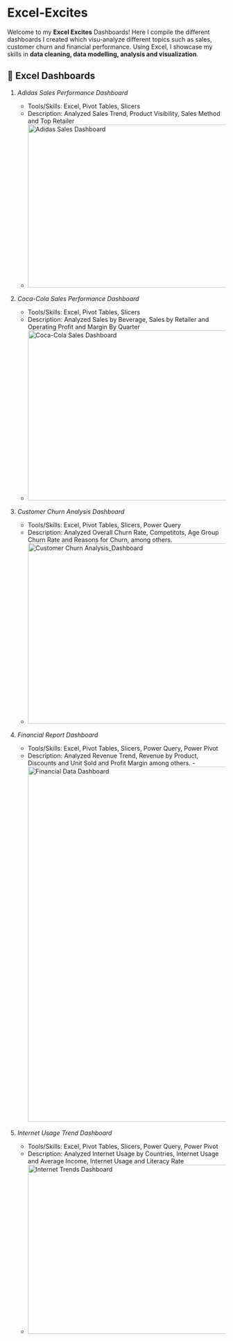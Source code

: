 # Excel-Excites
Welcome to my **Excel Excites** Dashboards! Here I compile the different dashboards I created which visu-analyze different topics such as sales, customer churn and financial performance.  Using Excel, I showcase my skills in **data cleaning, data modelling, analysis and visualization**.

## 🔹 Excel Dashboards
1. *Adidas Sales Performance Dashboard*  
   - Tools/Skills: Excel, Pivot Tables, Slicers 
   - Description: Analyzed Sales Trend, Product Visibility, Sales Method and Top Retailer
   - <img width="821" height="376" alt="Adidas Sales Dashboard" src="https://github.com/user-attachments/assets/a98d9f6f-22c8-4cdb-8b53-2dc414177a7d" />

2. *Coca-Cola Sales Performance Dashboard*
   - Tools/Skills: Excel, Pivot Tables, Slicers 
   - Description: Analyzed Sales by Beverage, Sales by Retailer and Operating Profit and Margin By Quarter
   - <img width="724" height="392" alt="Coca-Cola Sales Dashboard" src="https://github.com/user-attachments/assets/fd1a7ae1-a350-48d6-95aa-56fb35380200" />

3. *Customer Churn Analysis Dashboard*
   - Tools/Skills: Excel, Pivot Tables, Slicers, Power Query 
   - Description: Analyzed Overall Churn Rate, Competitots, Age Group Churn Rate and Reasons for Churn, among others. 
   - <img width="931" height="416" alt="Customer Churn Analysis_Dashboard" src="https://github.com/user-attachments/assets/786583d2-49a4-40fe-b564-1434c38ec052" />
  
4. *Financial Report Dashboard*
   - Tools/Skills: Excel, Pivot Tables, Slicers, Power Query, Power Pivot 
   - Description: Analyzed Revenue Trend, Revenue by Product, Discounts and Unit Sold and Profit Margin among others.
   -<img width="1474" height="819" alt="Financial Data Dashboard" src="https://github.com/user-attachments/assets/c2fd9559-901b-43c1-b0af-3223d713f877" />
 

5. *Internet Usage Trend Dashboard*
   - Tools/Skills: Excel, Pivot Tables, Slicers, Power Query, Power Pivot 
   - Description: Analyzed Internet Usage by Countries, Internet Usage and Average Income, Internet Usage and Literacy Rate
   - <img width="805" height="390" alt="Internet Trends Dashboard" src="https://github.com/user-attachments/assets/4430cf81-4deb-4f74-99bf-bc81364ea325" />

